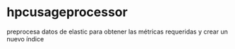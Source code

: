 # hpcusageprocessor
preprocesa datos de elastic para obtener las métricas requeridas y crear un nuevo índice
